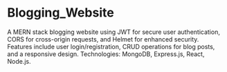 # Blogging_Website
A MERN stack blogging website using JWT for secure user authentication, CORS for cross-origin requests, and Helmet for enhanced security. Features include user login/registration, CRUD operations for blog posts, and a responsive design. Technologies: MongoDB, Express.js, React, Node.js.
